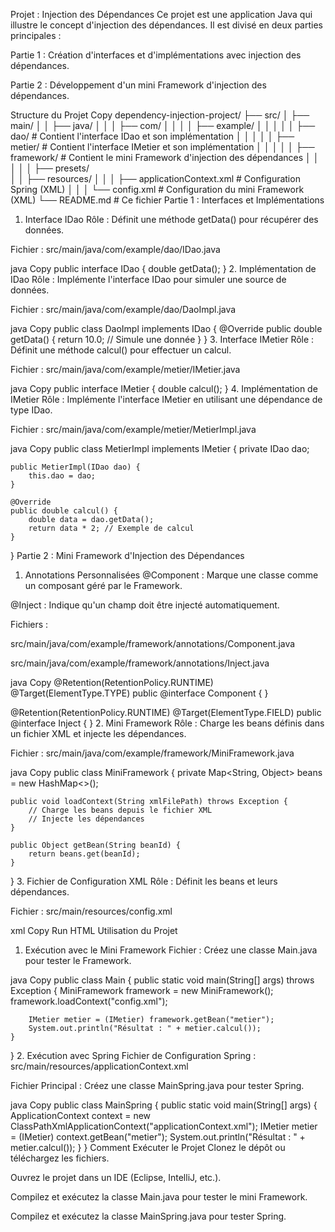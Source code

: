 Projet : Injection des Dépendances
Ce projet est une application Java qui illustre le concept d'injection des dépendances. Il est divisé en deux parties principales :

Partie 1 : Création d'interfaces et d'implémentations avec injection des dépendances.

Partie 2 : Développement d'un mini Framework d'injection des dépendances.

Structure du Projet
Copy
dependency-injection-project/
├── src/
│   ├── main/
│   │   ├── java/
│   │   │   ├── com/
│   │   │   │   ├── example/
│   │   │   │   │   ├── dao/                     # Contient l'interface IDao et son implémentation
│   │   │   │   │   ├── metier/                  # Contient l'interface IMetier et son implémentation
│   │   │   │   │   ├── framework/               # Contient le mini Framework d'injection des dépendances
│   │   │   │   │   ├── presets/      
│   │   ├── resources/
│   │   │   ├── applicationContext.xml           # Configuration Spring (XML)
│   │   │   └── config.xml                       # Configuration du mini Framework (XML)
└── README.md                                    # Ce fichier
Partie 1 : Interfaces et Implémentations
1. Interface IDao
   Rôle : Définit une méthode getData() pour récupérer des données.

Fichier : src/main/java/com/example/dao/IDao.java

java
Copy
public interface IDao {
double getData();
}
2. Implémentation de IDao
   Rôle : Implémente l'interface IDao pour simuler une source de données.

Fichier : src/main/java/com/example/dao/DaoImpl.java

java
Copy
public class DaoImpl implements IDao {
@Override
public double getData() {
return 10.0; // Simule une donnée
}
}
3. Interface IMetier
   Rôle : Définit une méthode calcul() pour effectuer un calcul.

Fichier : src/main/java/com/example/metier/IMetier.java

java
Copy
public interface IMetier {
double calcul();
}
4. Implémentation de IMetier
   Rôle : Implémente l'interface IMetier en utilisant une dépendance de type IDao.

Fichier : src/main/java/com/example/metier/MetierImpl.java

java
Copy
public class MetierImpl implements IMetier {
private IDao dao;

    public MetierImpl(IDao dao) {
        this.dao = dao;
    }

    @Override
    public double calcul() {
        double data = dao.getData();
        return data * 2; // Exemple de calcul
    }
}
Partie 2 : Mini Framework d'Injection des Dépendances
1. Annotations Personnalisées
   @Component : Marque une classe comme un composant géré par le Framework.

@Inject : Indique qu'un champ doit être injecté automatiquement.

Fichiers :

src/main/java/com/example/framework/annotations/Component.java

src/main/java/com/example/framework/annotations/Inject.java

java
Copy
@Retention(RetentionPolicy.RUNTIME)
@Target(ElementType.TYPE)
public @interface Component {
}

@Retention(RetentionPolicy.RUNTIME)
@Target(ElementType.FIELD)
public @interface Inject {
}
2. Mini Framework
   Rôle : Charge les beans définis dans un fichier XML et injecte les dépendances.

Fichier : src/main/java/com/example/framework/MiniFramework.java

java
Copy
public class MiniFramework {
private Map<String, Object> beans = new HashMap<>();

    public void loadContext(String xmlFilePath) throws Exception {
        // Charge les beans depuis le fichier XML
        // Injecte les dépendances
    }

    public Object getBean(String beanId) {
        return beans.get(beanId);
    }
}
3. Fichier de Configuration XML
   Rôle : Définit les beans et leurs dépendances.

Fichier : src/main/resources/config.xml

xml
Copy
<beans>
<bean id="dao" class="com.example.dao.DaoImpl" />
<bean id="metier" class="com.example.metier.MetierImpl">
<property name="dao" ref="dao" />
</bean>
</beans>
Run HTML
Utilisation du Projet
1. Exécution avec le Mini Framework
   Fichier : Créez une classe Main.java pour tester le Framework.

java
Copy
public class Main {
public static void main(String[] args) throws Exception {
MiniFramework framework = new MiniFramework();
framework.loadContext("config.xml");

        IMetier metier = (IMetier) framework.getBean("metier");
        System.out.println("Résultat : " + metier.calcul());
    }
}
2. Exécution avec Spring
   Fichier de Configuration Spring : src/main/resources/applicationContext.xml

Fichier Principal : Créez une classe MainSpring.java pour tester Spring.

java
Copy
public class MainSpring {
public static void main(String[] args) {
ApplicationContext context = new ClassPathXmlApplicationContext("applicationContext.xml");
IMetier metier = (IMetier) context.getBean("metier");
System.out.println("Résultat : " + metier.calcul());
}
}
Comment Exécuter le Projet
Clonez le dépôt ou téléchargez les fichiers.

Ouvrez le projet dans un IDE (Eclipse, IntelliJ, etc.).

Compilez et exécutez la classe Main.java pour tester le mini Framework.

Compilez et exécutez la classe MainSpring.java pour tester Spring.